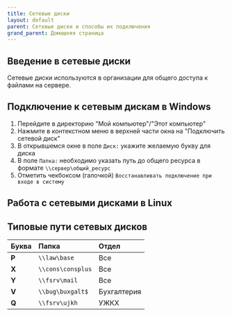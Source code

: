 ```yaml
---
title: Сетевые диски
layout: default
parent: Сетевые диски и способы их подключения
grand_parent: Домашняя страница
---
```


## Введение в сетевые диски

Сетевые диски используются в организации для общего доступа к файлами на сервере.

## Подключение к сетевым дискам в Windows

1. Перейдите в директорию "Мой компьютер"/"Этот компьютер"
2. Нажмите в контекстном меню в верхней части окна на "Подключить сетевой диск"
3. В открывшемся окне в поле `Диск:` укажите желаемую букву для диска
4. В поле `Папка:` необходимо указать путь до общего ресурса в формате `\\сервер\общий_ресурс`
5. Отметить чекбоксом (галочкой) `Восстанавливать подключение при входе в систему`

## Работа с сетевыми дисками в Linux

## Типовые пути сетевых дисков

| Буква | Папка             | Отдел |
| :---- | :---------------- | :---- |
| **P** | `\\law\base`      | Все   |
| **X** | `\\cons\consplus` | Все   |
| **Y** | `\\fsrv\mail`     | Все   |
| **V** | `\\bug\buxgalt$`     | Бухгалтерия   |
| **Q** | `\\fsrv\ujkh`     | УЖКХ   |
